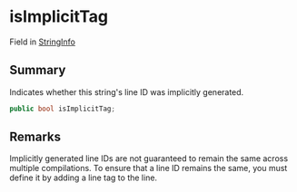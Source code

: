 # isImplicitTag

Field in [StringInfo](./)

## Summary

Indicates whether this string's line ID was implicitly generated.

```csharp
public bool isImplicitTag;
```

## Remarks

Implicitly generated line IDs are not guaranteed to remain the same across multiple compilations. To ensure that a line ID remains the same, you must define it by adding a line tag to the line.
